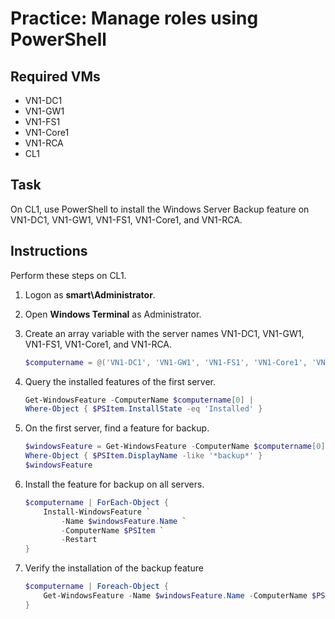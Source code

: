 # Practice: Manage roles using PowerShell

## Required VMs

* VN1-DC1
* VN1-GW1
* VN1-FS1
* VN1-Core1
* VN1-RCA
* CL1

## Task

On CL1, use PowerShell to install the Windows Server Backup feature on VN1-DC1, VN1-GW1, VN1-FS1, VN1-Core1, and VN1-RCA.

## Instructions

Perform these steps on CL1.

1. Logon as **smart\Administrator**.
1. Open **Windows Terminal** as Administrator.
1. Create an array variable with the server names VN1-DC1, VN1-GW1, VN1-FS1, VN1-Core1, and VN1-RCA.

    ````powershell
    $computername = @('VN1-DC1', 'VN1-GW1', 'VN1-FS1', 'VN1-Core1', 'VN1-RCA')
    ````

1. Query the installed features of the first server.

    ````powershell
    Get-WindowsFeature -ComputerName $computername[0] | 
    Where-Object { $PSItem.InstallState -eq 'Installed' }
    ````

1. On the first server, find a feature for backup.

    ````powershell
    $windowsFeature = Get-WindowsFeature -ComputerName $computername[0] | 
    Where-Object { $PSItem.DisplayName -like '*backup*' }
    $windowsFeature
    ````

1. Install the feature for backup on all servers.

    ````powershell
    $computername | ForEach-Object { 
        Install-WindowsFeature `
            -Name $windowsFeature.Name `
            -ComputerName $PSItem `
            -Restart
    }
    ````

1. Verify the installation of the backup feature

    ````powershell
    $computername | Foreach-Object {
        Get-WindowsFeature -Name $windowsFeature.Name -ComputerName $PSItem `
    }
    ````
